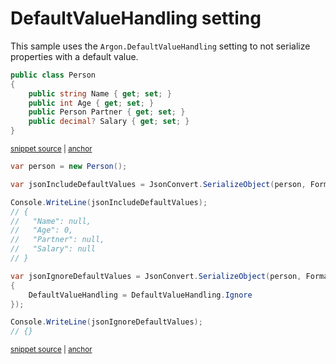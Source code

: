 # DefaultValueHandling setting

This sample uses the `Argon.DefaultValueHandling` setting to not serialize properties with a default value.

<!-- snippet: DefaultValueHandlingIgnoreTypes -->
<a id='snippet-DefaultValueHandlingIgnoreTypes'></a>
```cs
public class Person
{
    public string Name { get; set; }
    public int Age { get; set; }
    public Person Partner { get; set; }
    public decimal? Salary { get; set; }
}
```
<sup><a href='/src/ArgonTests/Documentation/Samples/Serializer/DefaultValueHandlingIgnore.cs#L7-L17' title='Snippet source file'>snippet source</a> | <a href='#snippet-DefaultValueHandlingIgnoreTypes' title='Start of snippet'>anchor</a></sup>
<!-- endSnippet -->

<!-- snippet: DefaultValueHandlingIgnoreUsage -->
<a id='snippet-DefaultValueHandlingIgnoreUsage'></a>
```cs
var person = new Person();

var jsonIncludeDefaultValues = JsonConvert.SerializeObject(person, Formatting.Indented);

Console.WriteLine(jsonIncludeDefaultValues);
// {
//   "Name": null,
//   "Age": 0,
//   "Partner": null,
//   "Salary": null
// }

var jsonIgnoreDefaultValues = JsonConvert.SerializeObject(person, Formatting.Indented, new JsonSerializerSettings
{
    DefaultValueHandling = DefaultValueHandling.Ignore
});

Console.WriteLine(jsonIgnoreDefaultValues);
// {}
```
<sup><a href='/src/ArgonTests/Documentation/Samples/Serializer/DefaultValueHandlingIgnore.cs#L22-L44' title='Snippet source file'>snippet source</a> | <a href='#snippet-DefaultValueHandlingIgnoreUsage' title='Start of snippet'>anchor</a></sup>
<!-- endSnippet -->
